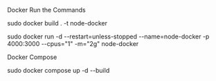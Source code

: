 Docker Run the Commands

sudo docker build . -t node-docker

sudo docker run -d --restart=unless-stopped --name=node-docker -p 4000:3000 --cpus="1" -m="2g" node-docker

Docker Compose

sudo docker compose up -d --build